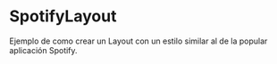 # SpotifyLayout
Ejemplo de como crear un Layout con un estilo similar al de la popular aplicación Spotify. 
